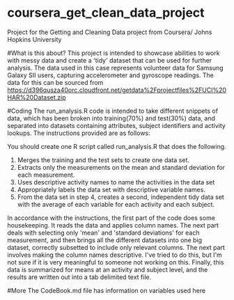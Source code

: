 # coursera_get_clean_data_project
Project for the Getting and Cleaning Data project from Coursera/ Johns Hopkins University

#What is this about?
This project is intended to showcase abilities to work with messy data and create a 'tidy' dataset that can be used for further analysis. The data used in this case represents volunteer data for Samsung Galaxy SII users, capturing accelerometer and gyroscope readings. The data for this can be sourced from https://d396qusza40orc.cloudfront.net/getdata%2Fprojectfiles%2FUCI%20HAR%20Dataset.zip 

#Coding
The run_analysis.R code is intended to take different snippets of data, which has been broken into training(70%) and test(30%) data, and separated into datasets containing attributes, subject identifiers and activity lookups. The instructions provided are as follows:

You should create one R script called run_analysis.R that does the following. 
1. Merges the training and the test sets to create one data set.
2. Extracts only the measurements on the mean and standard deviation for each measurement. 
3. Uses descriptive activity names to name the activities in the data set
4. Appropriately labels the data set with descriptive variable names. 
5. From the data set in step 4, creates a second, independent tidy data set with the average of each variable for each activity and each subject.

In accordance with the instructions, the first part of the code does some housekeeping. It reads the data and applies column names. The next part deals with selecting only 'mean' and 'standard deviations' for each measurement, and then brings all the different datasets into one big dataset, correctly subsetted to include only relevant columns. The next part involves making the column names descriptive. I've tried to do this, but I'm not sure if it is very meaningful to someone not working on this. Finally, this data is summarized for means at an activity and subject level, and the results are written out into a tab delimited text file.

#More
The CodeBook.md file has information on variables used here

